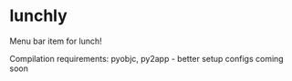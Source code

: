 lunchly
=======

Menu bar item for lunch!

Compilation requirements: pyobjc, py2app - better setup configs coming soon